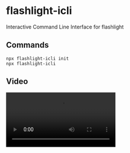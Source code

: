 # flashlight-icli
Interactive Command Line Interface for flashlight

## Commands
```
npx flashlight-icli init
npx flashlight-icli
```

## Video

<video src="https://github.com/WayneKim92/flashlight-icli/assets/75321423/2bd4dd31-7003-4aaa-b79f-bb630a4be9ea">

## Support
It works on macOS. Windows and Linux are not tested yet.
